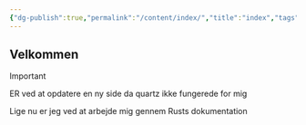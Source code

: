 ```yaml
---
{"dg-publish":true,"permalink":"/content/index/","title":"index","tags":["gardenEntry"]}
---
```


## Velkommen

> [!important]
> ER ved at opdatere en ny side da quartz ikke fungerede for mig

Lige nu er jeg ved at arbejde mig gennem Rusts dokumentation

